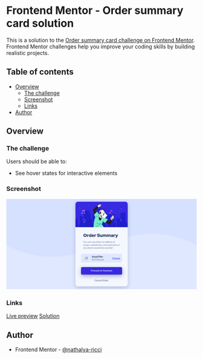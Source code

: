 # Frontend Mentor - Order summary card solution

This is a solution to the [Order summary card challenge on Frontend Mentor](https://www.frontendmentor.io/challenges/order-summary-component-QlPmajDUj). Frontend Mentor challenges help you improve your coding skills by building realistic projects.

## Table of contents

- [Overview](#overview)
  - [The challenge](#the-challenge)
  - [Screenshot](#screenshot)
  - [Links](#links)
- [Author](#author)

## Overview

### The challenge

Users should be able to:

- See hover states for interactive elements

### Screenshot

![Screenshot](./images/screenshot.png)

### Links

[Live preview](https://lyaricci.github.io/frontend-mentor-challenges/order-summary-component)
[Solution](https://www.frontendmentor.io/solutions/order-summary-component-f666of1KNK)

## Author

- Frontend Mentor - [@nathalya-ricci](https://www.frontendmentor.io/profile/nathalya-ricci)
